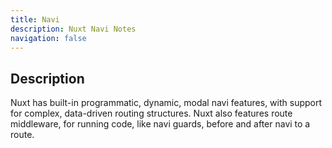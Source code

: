 ```yaml
---
title: Navi
description: Nuxt Navi Notes
navigation: false
---
```


## Description

Nuxt has built-in programmatic, dynamic, modal navi features, with support for complex, data-driven routing structures.  Nuxt also features route middleware, for running code, like navi guards, before and after navi to a route.
